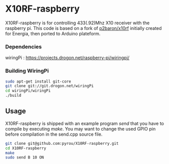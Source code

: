 X10RF-raspberry
===============

X10RF-raspberry is for controlling 433(.92)Mhz X10 receiver with the raspberry pi. This code is based on a fork of [p2baron/x10rf](http://github.com/pyrou/x10rf) initially created for Energia, then ported to Arduino plateform.


### Dependencies
wiringPi : https://projects.drogon.net/raspberry-pi/wiringpi/

### Building WiringPi
```bash
sudo apt-get install git-core
git clone git://git.drogon.net/wiringPi
cd wiringPi/wiringPi
./build
```

## Usage

X10RF-raspberry is shipped with an example program *send* that you have to compile by executing *make*. 
You may want to change the used GPIO pin before compilation in the send.cpp source file.

```bash
git clone git@github.com:pyrou/X10RF-raspberry.git
cd X10RF-raspberry
make
sudo send B 10 ON
```
